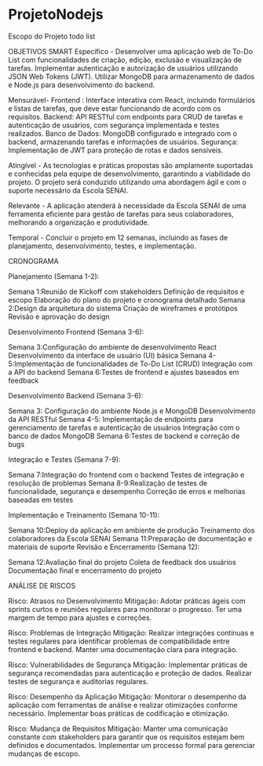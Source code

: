 # ProjetoNodejs
Escopo do Projeto todo list

OBJETIVOS SMART Específico - Desenvolver uma aplicação web de To-Do List com funcionalidades de criação, edição, exclusão e visualização de tarefas. Implementar autenticação e autorização de usuários utilizando JSON Web Tokens (JWT). Utilizar MongoDB para armazenamento de dados e Node.js para desenvolvimento do backend.

Mensurável- Frontend : Interface interativa com React, incluindo formulários e listas de tarefas, que deve estar funcionando de acordo com os requisitos. Backend: API RESTful com endpoints para CRUD de tarefas e autenticação de usuários, com segurança implementada e testes realizados. Banco de Dados: MongoDB configurado e integrado com o backend, armazenando tarefas e informações de usuários. Segurança: Implementação de JWT para proteção de rotas e dados sensíveis.

Atingível - As tecnologias e práticas propostas são amplamente suportadas e conhecidas pela equipe de desenvolvimento, garantindo a viabilidade do projeto. O projeto será conduzido utilizando uma abordagem ágil e com o suporte necessário da Escola SENAI.

Relevante - A aplicação atenderá à necessidade da Escola SENAI de uma ferramenta eficiente para gestão de tarefas para seus colaboradores, melhorando a organização e produtividade.

Temporal - Concluir o projeto em 12 semanas, incluindo as fases de planejamento, desenvolvimento, testes, e implementação.

CRONOGRAMA

Planejamento (Semana 1-2):

Semana 1:Reunião de Kickoff com stakeholders Definição de requisitos e escopo Elaboração do plano do projeto e cronograma detalhado Semana 2:Design da arquitetura do sistema Criação de wireframes e protótipos Revisão e aprovação do design

Desenvolvimento Frontend (Semana 3-6):

Semana 3:Configuração do ambiente de desenvolvimento React Desenvolvimento da interface de usuário (UI) básica Semana 4-5:Implementação de funcionalidades de To-Do List (CRUD) Integração com a API do backend Semana 6:Testes de frontend e ajustes baseados em feedback

Desenvolvimento Backend (Semana 3-6):

Semana 3: Configuração do ambiente Node.js e MongoDB Desenvolvimento da API RESTful Semana 4-5: Implementação de endpoints para gerenciamento de tarefas e autenticação de usuários Integração com o banco de dados MongoDB Semana 6:Testes de backend e correção de bugs

Integração e Testes (Semana 7-9):

Semana 7:Integração do frontend com o backend Testes de integração e resolução de problemas Semana 8-9:Realização de testes de funcionalidade, segurança e desempenho Correção de erros e melhorias baseadas em testes

Implementação e Treinamento (Semana 10-11):

Semana 10:Deploy da aplicação em ambiente de produção Treinamento dos colaboradores da Escola SENAI Semana 11:Preparação de documentação e materiais de suporte Revisão e Encerramento (Semana 12):

Semana 12:Avaliação final do projeto Coleta de feedback dos usuários Documentação final e encerramento do projeto

ANÁLISE DE RISCOS

Risco: Atrasos no Desenvolvimento Mitigação: Adotar práticas ágeis com sprints curtos e reuniões regulares para monitorar o progresso. Ter uma margem de tempo para ajustes e correções.

Risco: Problemas de Integração Mitigação: Realizar integrações contínuas e testes regulares para identificar problemas de compatibilidade entre frontend e backend. Manter uma documentação clara para integração.

Risco: Vulnerabilidades de Segurança Mitigação: Implementar práticas de segurança recomendadas para autenticação e proteção de dados. Realizar testes de segurança e auditorias regulares.

Risco: Desempenho da Aplicação Mitigação: Monitorar o desempenho da aplicação com ferramentas de análise e realizar otimizações conforme necessário. Implementar boas práticas de codificação e otimização.

Risco: Mudança de Requisitos Mitigação: Manter uma comunicação constante com stakeholders para garantir que os requisitos estejam bem definidos e documentados. Implementar um processo formal para gerenciar mudanças de escopo.
